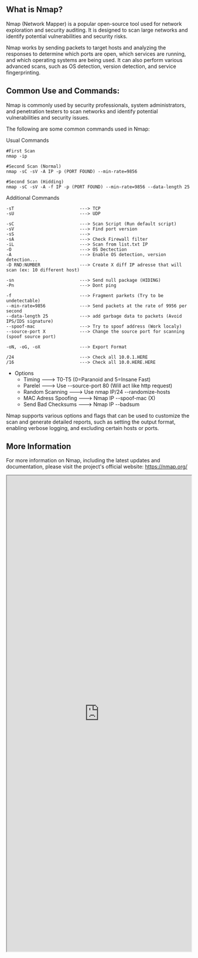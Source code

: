 ## What is Nmap?
Nmap (Network Mapper) is a popular open-source tool used for network exploration and security auditing. It is designed to scan large networks and identify potential vulnerabilities and security risks.

Nmap works by sending packets to target hosts and analyzing the responses to determine which ports are open, which services are running, and which operating systems are being used. It can also perform various advanced scans, such as OS detection, version detection, and service fingerprinting.

## Common Use and Commands:
Nmap is commonly used by security professionals, system administrators, and penetration testers to scan networks and identify potential vulnerabilities and security issues.

The following are some common commands used in Nmap:

Usual Commands
```
#First Scan
nmap -ip

#Second Scan (Normal)
nmap -sC -sV -A IP -p (PORT FOUND) --min-rate=9856

#Second Scan (Hidding)
nmap -sC -sV -A -f IP -p (PORT FOUND) --min-rate=9856 --data-length 25
```

Additional Commands
```
-sT                         ---> TCP
-sU                         ---> UDP

-sC                         ---> Scan Script (Run default script)
-sV                         ---> Find port version
-sS                         ---> 
-sA                         ---> Check Firewall filter
-iL                         ---> Scan from list.txt IP
-O                          ---> OS Dectection
-A                          ---> Enable OS detection, version detection...
-D RND:NUMBER               ---> Create X diff IP adresse that will scan (ex: 10 different host)

-sn                         ---> Send null package (HIDING)
-Pn                         ---> Dont ping

-f                          ---> Fragment parkets (Try to be undetectable)
--min-rate=9856             ---> Send packets at the rate of 9956 per second
--data-length 25            ---> add garbage data to packets (Avoid IPS/IDS signature)
--spoof-mac                 ---> Try to spoof address (Work localy)
--source-port X             ---> Change the source port for scanning (spoof source port)

-oN, -oG, -oX               ---> Export Format

/24                         ---> Check all 10.0.1.HERE
/16                         ---> Check all 10.0.HERE.HERE
```

- Options
	- Timing                                  ---> T0-T5 (0=Paranoid and 5=Insane Fast)
	- Parelel                                  ---> Use --source-port 80 (Will act like http request)
	- Random Scanning               ---> Use nmap IP/24 --randomize-hosts
	- MAC Adress Spoofing         ---> Nmap IP --spoof-mac (X)
	- Send Bad Checksums         ---> Nmap IP --badsum

Nmap supports various options and flags that can be used to customize the scan and generate detailed reports, such as setting the output format, enabling verbose logging, and excluding certain hosts or ports.

## More Information
For more information on Nmap, including the latest updates and documentation, please visit the project's official website: https://nmap.org/

<iframe src="https://nmap.org/" width="100%" height="1300"></iframe>